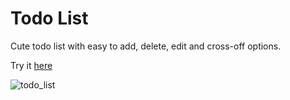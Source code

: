 # Todo List
Cute todo list with easy to add, delete, edit and cross-off options.

Try it [here](http://www.jagawebdev.com/todo-list/)

![todo_list](https://cloud.githubusercontent.com/assets/19750215/18820692/76f35754-8365-11e6-9fb9-fa8405827593.jpg)
